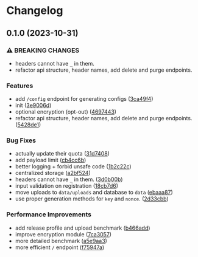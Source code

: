 # Changelog

## 0.1.0 (2023-10-31)


### ⚠ BREAKING CHANGES

* headers cannot have `_` in them.
* refactor api structure, header names, add delete and purge endpoints.

### Features

* add `/config` endpoint for generating configs ([3ca49f4](https://github.com/ChecksumDev/lumen/commit/3ca49f4b050ef0ceb893e1ab4695bb94444f2f06))
* init ([3e9006d](https://github.com/ChecksumDev/lumen/commit/3e9006db6dbf2649056f86c8cdc5bbb732c22d73))
* optional encryption (opt-out) ([4697443](https://github.com/ChecksumDev/lumen/commit/4697443be243e69b2d3d8b4d443311f3277d7a66))
* refactor api structure, header names, add delete and purge endpoints. ([5428de1](https://github.com/ChecksumDev/lumen/commit/5428de110bd6ac24abbb348e885217471f99f2ff))


### Bug Fixes

* actually update their quota ([31d7408](https://github.com/ChecksumDev/lumen/commit/31d7408f9ce42c07aef53f31fb65297df138c8fe))
* add payload limit ([cb4cc6b](https://github.com/ChecksumDev/lumen/commit/cb4cc6b24016093c027d046769047c3f935b880f))
* better logging + forbid unsafe code ([1b2c22c](https://github.com/ChecksumDev/lumen/commit/1b2c22c959904e92a6dd2daeaa3c275a8e53b64f))
* centralized storage ([a2bf524](https://github.com/ChecksumDev/lumen/commit/a2bf524265b24ef0bc03399760203a064b0e525e))
* headers cannot have `_` in them. ([3d0b00b](https://github.com/ChecksumDev/lumen/commit/3d0b00b176f00417738ce2726ce254f5802bf7f3))
* input validation on registration ([18cb7d6](https://github.com/ChecksumDev/lumen/commit/18cb7d69867fe7cd41e95e2c8b25ed9a9833a4f2))
* move uploads to `data/uploads` and database to `data` ([ebaaa87](https://github.com/ChecksumDev/lumen/commit/ebaaa876f670a34e2c152ab8865ed232574290f2))
* use proper generation methods for `key` and `nonce`. ([2d33cbb](https://github.com/ChecksumDev/lumen/commit/2d33cbb723396bc424f77b4a891be32c6fe3a8a6))


### Performance Improvements

* add release profile and upload benchmark ([b466add](https://github.com/ChecksumDev/lumen/commit/b466add7729dca031b77e173506ea344cf293a75))
* improve encryption module ([7ca3057](https://github.com/ChecksumDev/lumen/commit/7ca3057bd8bcdd6631cd89953011eea61f71b8c7))
* more detailed benchmark ([a5e9aa3](https://github.com/ChecksumDev/lumen/commit/a5e9aa31a84f7bae676ea6ce65263adccd0e700c))
* more efficient `/` endpoint ([f75947a](https://github.com/ChecksumDev/lumen/commit/f75947a2a08df86516f075d2bbe514796c4c37d8))
